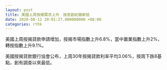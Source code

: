 ```yaml
---
layout: post
title: 美國上周按揭需求上升　按息創紀錄新低
date: 2020-08-12 20:01:27.000000000 +08:00
categories: rthk
---
```


美國上周按揭貸款申請增加，按揭市場指數上升6.8%，當中置業指數上升2%，轉按指數上升9.1%。

美國按揭貸款銀行協會公布，上周30年按揭貸款利率平均3.06%，按周下跌8基點，創有調查以來最低。
